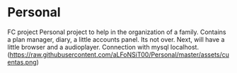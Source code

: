 # Personal
FC project
Personal project to help in the organization of a family. Contains a plan manager, diary, a little accounts panel. Its not over. Next, will have a little browser and a audioplayer. Connection with mysql localhost. 
(https://raw.githubusercontent.com/aLFoNSiT00/Personal/master/assets/cuentas.png)
